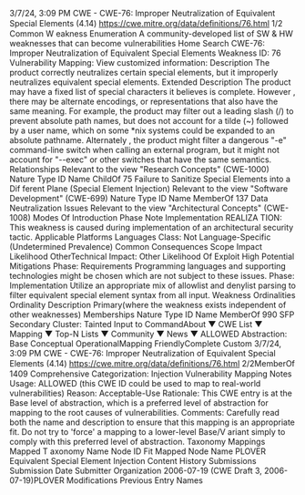 3/7/24, 3:09 PM CWE - CWE-76: Improper Neutralization of Equivalent Special Elements (4.14)
https://cwe.mitre.org/data/deﬁnitions/76.html 1/2
Common W eakness Enumeration
A community-developed list of SW & HW weaknesses that can become
vulnerabilities
Home Search
CWE-76: Improper Neutralization of Equivalent Special Elements
Weakness ID: 76
Vulnerability Mapping: 
View customized information:
 Description
The product correctly neutralizes certain special elements, but it improperly neutralizes equivalent special elements.
 Extended Description
The product may have a fixed list of special characters it believes is complete. However , there may be alternate encodings, or
representations that also have the same meaning. For example, the product may filter out a leading slash (/) to prevent absolute path
names, but does not account for a tilde (~) followed by a user name, which on some \*nix systems could be expanded to an absolute
pathname. Alternately , the product might filter a dangerous "-e" command-line switch when calling an external program, but it might
not account for "--exec" or other switches that have the same semantics.
 Relationships
 Relevant to the view "Research Concepts" (CWE-1000)
Nature Type ID Name
ChildOf 75 Failure to Sanitize Special Elements into a Dif ferent Plane (Special Element Injection)
 Relevant to the view "Software Development" (CWE-699)
Nature Type ID Name
MemberOf 137 Data Neutralization Issues
 Relevant to the view "Architectural Concepts" (CWE-1008)
 Modes Of Introduction
Phase Note
Implementation REALIZA TION: This weakness is caused during implementation of an architectural security tactic.
 Applicable Platforms
Languages
Class: Not Language-Specific (Undetermined Prevalence)
 Common Consequences
Scope Impact Likelihood
OtherTechnical Impact: Other
 Likelihood Of Exploit
High
 Potential Mitigations
Phase: Requirements
Programming languages and supporting technologies might be chosen which are not subject to these issues.
Phase: Implementation
Utilize an appropriate mix of allowlist and denylist parsing to filter equivalent special element syntax from all input.
 Weakness Ordinalities
Ordinality Description
Primary(where the weakness exists independent of other weaknesses)
 Memberships
Nature Type ID Name
MemberOf 990 SFP Secondary Cluster: Tainted Input to CommandAbout ▼ CWE List ▼ Mapping ▼ Top-N Lists ▼ Community ▼ News ▼
ALLOWED
Abstraction: Base
Conceptual OperationalMapping
FriendlyComplete Custom
3/7/24, 3:09 PM CWE - CWE-76: Improper Neutralization of Equivalent Special Elements (4.14)
https://cwe.mitre.org/data/deﬁnitions/76.html 2/2MemberOf 1409 Comprehensive Categorization: Injection
 Vulnerability Mapping Notes
Usage: ALLOWED (this CWE ID could be used to map to real-world vulnerabilities)
Reason: Acceptable-Use
Rationale:
This CWE entry is at the Base level of abstraction, which is a preferred level of abstraction for mapping to the root causes of
vulnerabilities.
Comments:
Carefully read both the name and description to ensure that this mapping is an appropriate fit. Do not try to 'force' a mapping to a
lower-level Base/V ariant simply to comply with this preferred level of abstraction.
 Taxonomy Mappings
Mapped T axonomy Name Node ID Fit Mapped Node Name
PLOVER Equivalent Special Element Injection
 Content History
 Submissions
Submission Date Submitter Organization
2006-07-19
(CWE Draft 3, 2006-07-19)PLOVER
 Modifications
 Previous Entry Names
